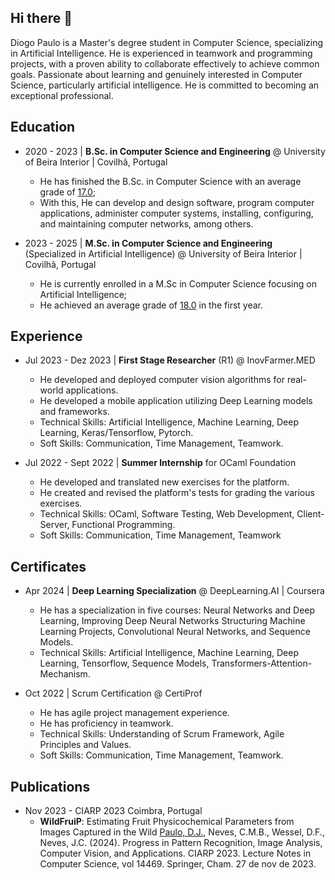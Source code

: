 ## Hi there 👋

Diogo Paulo is a Master's degree student in Computer Science, specializing in Artificial Intelligence. He is experienced in teamwork and programming projects, with a proven ability to collaborate effectively to achieve common goals. Passionate about learning and genuinely interested in Computer Science, particularly artificial intelligence. He is committed to becoming an exceptional professional.

## Education
- 2020 - 2023 | **B.Sc. in Computer Science and Engineering** @ University of Beira Interior | Covilhã, Portugal
  - He has finished the B.Sc. in Computer Science with an average grade of <ins>17.0</ins>;
  - With this, He can develop and design software, program computer applications, administer computer systems, installing, configuring, and maintaining computer networks, among others.
  
- 2023 - 2025 | **M.Sc. in Computer Science and Engineering** (Specialized in Artificial Intelligence) @ University of Beira Interior | Covilhã, Portugal
  - He is currently enrolled in a M.Sc in Computer Science focusing on Artificial Intelligence;
  - He achieved an average grade of <ins>18.0</ins> in the first year.

## Experience
- Jul 2023 - Dez 2023 | **First Stage Researcher** (R1) @ InovFarmer.MED
  - He developed and deployed computer vision algorithms for real-world applications.
  - He developed a mobile application utilizing Deep Learning models and frameworks.
  - Technical Skills: Artificial Intelligence, Machine Learning, Deep Learning, Keras/Tensorflow, Pytorch.
  - Soft Skills: Communication, Time Management, Teamwork.

- Jul 2022 - Sept 2022 | **Summer Internship** for OCaml Foundation
  - He developed and translated new exercises for the platform.
  - He created and revised the platform's tests for grading the various exercises.
  - Technical Skills: OCaml, Software Testing, Web Development, Client-Server, Functional Programming.
  - Soft Skills: Communication, Time Management, Teamwork
 
## Certificates
- Apr 2024 | **Deep Learning Specialization** @ DeepLearning.AI | Coursera
  - He has a specialization in five courses: Neural Networks and Deep Learning, Improving Deep Neural Networks Structuring Machine Learning Projects, Convolutional Neural Networks, and Sequence Models.
  - Technical Skills: Artificial Intelligence, Machine Learning, Deep Learning, Tensorflow, Sequence Models, Transformers-Attention-Mechanism.

- Oct 2022 | Scrum Certification @ CertiProf
  - He has agile project management experience.
  - He has proficiency in teamwork.
  - Technical Skills: Understanding of Scrum Framework, Agile Principles and Values.
  - Soft Skills: Communication, Time Management, Teamwork.

## Publications
- Nov 2023 - CIARP 2023 Coimbra, Portugal
  -  **WildFruiP**: Estimating Fruit Physicochemical Parameters from Images Captured in the Wild <ins>Paulo, D.J.</ins>, Neves, C.M.B., Wessel, D.F., Neves, J.C. (2024). Progress in Pattern Recognition, Image Analysis, Computer Vision, and Applications. CIARP 2023. Lecture Notes in Computer Science, vol 14469. Springer, Cham. 27 de nov de 2023.
